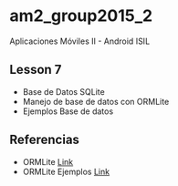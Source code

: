 # am2_group2015_2
Aplicaciones Móviles II - Android ISIL

## Lesson 7

* Base de Datos SQLite
* Manejo de base de datos con ORMLite
* Ejemplos Base de datos

## Referencias

* ORMLite [Link](http://ormlite.com/sqlite_java_android_orm.shtml)
* ORMLite Ejemplos [Link](http://ormlite.com/android/examples/)


